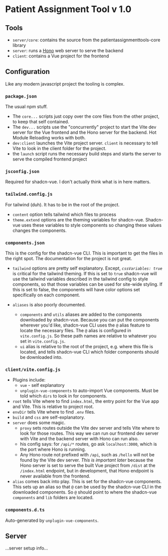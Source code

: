 # Patient Assignment Tool v 1.0

## Tools

- `server/core`: contains the source from the patientassignmenttools-core library
- `server`: runs a [Hono](http://hono.dev) web server to serve the backend
- `client`: contains a Vue project for the frontend

## Configuration

Like any modern javascript project the tooling is complex.

### `package.json`

The usual npm stuff.

- The `core...` scripts just copy over the core files from the other project, to keep that self contained.
- The `dev...` scripts use the "concurrently" project to start the Vite dev server for the Vue frontend and the Hono server for the backend. Hot Module Reloading works with both.
- `dev:client` launches the Vite project server. `client` is necessary to tell Vite to look in the client folder for the project.
- the `launch` script runs the necessary build steps and starts the server to serve the compiled frontend project

### `jsconfig.json`

Required for shadcn-vue. I don't actually think what is in here matters.

### `tailwind.config.js`

For tailwind (duh). It has to be in the root of the project.

- `content` option tells tailwind which files to process
- `theme.extend` options are the theming variables for shadcn-vue. Shadcn-vue uses these variables to style components so changing these values changes the components.

### `components.json`

This is the config for the shadcn-vue CLI. This is important to get the files in the right spot. The documentation for the project is not great.

- `tailwind` options are pretty self explanatory. Except, _`cssVariables: true`_ is critical for the tailwind theming. If this is set to `true` shadcn-vue will use the tailwind variables described in the tailwind config to style components, so that those variables can be used for site-wide styling. If this is set to false, the components will have color options set specifically on each component.

- `aliases` is also poorly documented.
  - `components` and `utils` aliases are added to the components downloaded by shadcn-vue. Because you can put the components wherever you'd like, shadcn-vue CLI uses the `@` alias feature to locate the necessary files. The `@` alias is configured in `vite.config.js`. So these path names are relative to whatever you set in `vite.config.js`.
  - `ui` alias is relative to the root of the project, e.g. where this file is located, and tells shadcn-vue CLI which folder components should be downloaded into.

### `client/vite.config.js`

- Plugins include:
  - `vue` - self explanatory
  - `unplugin-vue-components` to auto-import Vue components. Must be told which `dirs` to look in for components.
- `root` tells Vite where to find `index.html`, the entry point for the Vue app and Vite. This is relative to project root.
- `envDir` tells Vite where to find `.env` files.
- `build` and `css` are self-explanatory.
- `server` does some magic.
  - `proxy` sets routes outside the Vite dev server and tells Vite where to look for those routes. This way we can run our frontend dev server with Vite and the backend server with Hono can run also.
  - his config says: for `/api/*` routes, go ask `localhost:3000`, which is the port where Hono is running.
  - Any Hono route not prefixed with `/api`, such as `/hello` will not be found by the Vite dev server. _This is important later_ because the Hono server is set to serve the built Vue project from `/dist` at the `/index.html` endpoint, but in development, that Hono endpoint is never available from the frontend.
- `alias` comes back into play. This is set for the shadcn-vue components. This sets up an alias so that `@` can be used by the shadcn-vue CLI in the downloaded components. So `@` should point to where the shadcn-vue `components` and `lib` folders are located.

### `components.d.ts`

Auto-generated by `unplugin-vue-components`.

## Server

...server setup info...
